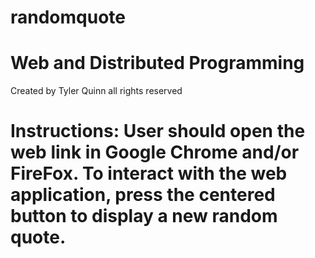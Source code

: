 # randomquote
# Web and Distributed Programming 

Created by Tyler Quinn all rights reserved

# Instructions: User should open the web link in Google Chrome and/or FireFox. To interact with the web application, press the centered button to display a new random quote. 